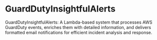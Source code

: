 # GuardDutyInsightfulAlerts
GuardDutyInsightfulAlerts: A Lambda-based system that processes AWS GuardDuty events, enriches them with detailed information, and delivers formatted email notifications for efficient incident analysis and response.
